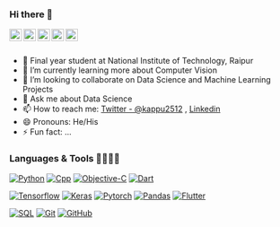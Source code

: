### Hi there 👋

<a href="https://twitter.com/kappu2512">
  <img align="left" alt="Kapil's Twitter" width="22px" src="https://cdn.jsdelivr.net/npm/simple-icons@v3/icons/twitter.svg" />
</a>
<a href="https://www.linkedin.com/in/kapilahuja11/">
  <img align="left" alt="Kapil's Linkdein" width="22px" src="https://cdn.jsdelivr.net/npm/simple-icons@v3/icons/linkedin.svg" />
</a>
<a href="https://github.com/kapilahuja11">
  <img align="left" alt="Kapil's Github" width="22px" src="https://cdn.jsdelivr.net/npm/simple-icons@v3/icons/github.svg" />
</a>
<a href="https://www.instagram.com/kappu11/?hl=en">
  <img align="left" alt="Kapil's Instagram" width="22px" src="https://cdn.jsdelivr.net/npm/simple-icons@v3/icons/instagram.svg" />
</a>
<a href="https://www.facebook.com/kapil.ahuja2/">
  <img align="left" alt="Kapil's Facebook" width="22px" src="https://cdn.jsdelivr.net/npm/simple-icons@v3/icons/facebook.svg" />
</a>
<br/>
<br/>


- 🔭 Final year student at National Institute of Technology, Raipur 
- 🌱 I’m currently learning more about Computer Vision
- 👯 I’m looking to collaborate on Data Science and Machine Learning Projects
- 💬 Ask me about Data Science 
- 📫 How to reach me:  [Twitter - @kappu2512](https://twitter.com/kappu2512) , [Linkedin](https://www.linkedin.com/in/kapilahuja11/)
- 😄 Pronouns: He/His
- ⚡ Fun fact: ...


### Languages & Tools 🔦🔬💉🧪


[![Python](https://img.shields.io/badge/Python-FFA500?style=flat&logo=python&logoColor=white)](https://www.python.org)
[![Cpp](https://img.shields.io/badge/Cpp-c%2B%2B-yellow)](https://isocpp.org/) 
[![Objective-C](https://img.shields.io/badge/-Objective--C-gray?style=flat)](https://developer.apple.com/library/archive/documentation/Cocoa/Conceptual/ProgrammingWithObjectiveC/Introduction/Introduction.html)
[![Dart](https://img.shields.io/badge/Dart-0175C2?style=flat&logo=dart&logoColor=white)](https://dart.dev) 

[![Tensorflow](https://img.shields.io/badge/Tensorflow-tf-orange)](https://www.tensorflow.org/)
[![Keras](https://img.shields.io/badge/Keras-keras-red)](https://keras.io/)
[![Pytorch](https://img.shields.io/badge/Pytorch-torch-red)](https://pytorch.org/)
[![Pandas](https://img.shields.io/badge/Pandas%20-pd-blue)](https://pandas.pydata.org/)
[![Flutter](https://img.shields.io/badge/Flutter-218CF9?style=flat&logo=flutter&logoColor=white)](https://flutter.dev)

[![SQL](https://img.shields.io/badge/SQL-sql-ff69b4)](https://www.sql.org/)
[![Git](https://img.shields.io/badge/Git-F05032?style=flat&logo=git&logoColor=white)](https://git-scm.com) 
[![GitHub](https://img.shields.io/badge/GitHub-181717?style=flat&logo=github&logoColor=white)](https://github.com/duonghominhhuy) 
